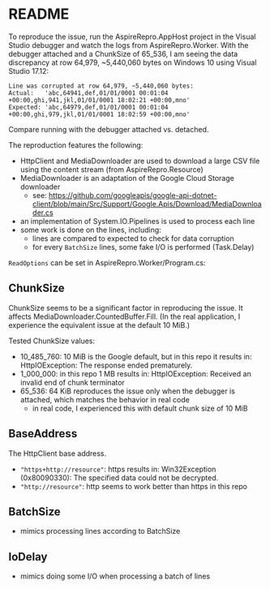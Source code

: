 # README

To reproduce the issue, run the AspireRepro.AppHost project in the Visual Studio debugger and watch the logs
from AspireRepro.Worker. With the debugger attached and a ChunkSize of 65_536, I am seeing the data discrepancy
at row 64,979, ~5,440,060 bytes on Windows 10 using Visual Studio 17.12:

```
Line was corrupted at row 64,979, ~5,440,060 bytes:
Actual:   'abc,64941,def,01/01/0001 00:01:04 +00:00,ghi,941,jkl,01/01/0001 18:02:21 +00:00,mno'
Expected: 'abc,64979,def,01/01/0001 00:01:04 +00:00,ghi,979,jkl,01/01/0001 18:02:59 +00:00,mno'
```

Compare running with the debugger attached vs. detached.

The reproduction features the following:

- HttpClient and MediaDownloader are used to download a large CSV file using the content stream (from AspireRepro.Resource)
- MediaDownloader is an adaptation of the Google Cloud Storage downloader
    - see: https://github.com/googleapis/google-api-dotnet-client/blob/main/Src/Support/Google.Apis/Download/MediaDownloader.cs
- an implementation of System.IO.Pipelines is used to process each line
- some work is done on the lines, including:
    - lines are compared to expected to check for data corruption
    - for every `BatchSize` lines, some fake I/O is performed (Task.Delay)

`ReadOptions` can be set in AspireRepro.Worker/Program.cs:

## ChunkSize

ChunkSize seems to be a significant factor in reproducing the issue. It affects MediaDownloader.CountedBuffer.Fill.
(In the real application, I experience the equivalent issue at the default 10 MiB.)

Tested ChunkSize values:

- 10_485_760: 10 MiB is the Google default, but in this repo it results in: HttpIOException: The response ended prematurely.
- 1_000_000: in this repo 1 MB results in: HttpIOException: Received an invalid end of chunk terminator
- 65_536: 64 KiB reproduces the issue only when the debugger is attached, which matches the behavior in real code
    - in real code, I experienced this with default chunk size of 10 MiB

## BaseAddress

The HttpClient base address.

- `"https+http://resource"`: https results in: Win32Exception (0x80090330): The specified data could not be decrypted.
- `"http://resource"`: http seems to work better than https in this repo

## BatchSize

- mimics processing lines according to BatchSize

## IoDelay

- mimics doing some I/O when processing a batch of lines
